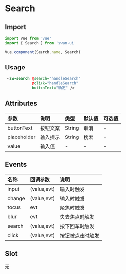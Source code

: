 # Search
## Import
```javascript
import Vue from 'vue'
import { Search } from 'swan-ui'

Vue.component(Search.name, Search)
```

## Usage
```xml
 <sw-search @search="handleSearch"
            @click="handleSearch"
            buttonText="确定" />
```

## Attributes

|参数|说明|类型|默认值|可选值
|:--|:--|:--|:--|:--|
|buttonText|按钮文案|String|取消|-
|placeholder|输入提示|String|搜索|-
|value|输入值|-|-|-


## Events

|名称|回调参数|说明
|:--|:--|:--|
|input|(value,evt)|输入时触发
|change|(value,evt)|输入时触发
|focus|evt|聚焦时触发
|blur|evt|失去焦点时触发
|search|(value,evt)|按下回车时触发
|click|(value,evt)|按钮被点击时触发


## Slot

无